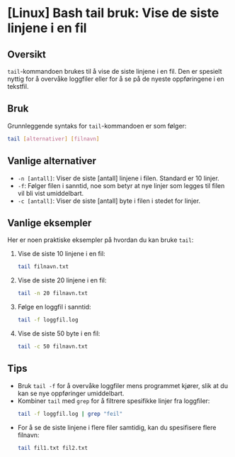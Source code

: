 # [Linux] Bash tail bruk: Vise de siste linjene i en fil

## Oversikt
`tail`-kommandoen brukes til å vise de siste linjene i en fil. Den er spesielt nyttig for å overvåke loggfiler eller for å se på de nyeste oppføringene i en tekstfil.

## Bruk
Grunnleggende syntaks for `tail`-kommandoen er som følger:

```bash
tail [alternativer] [filnavn]
```

## Vanlige alternativer
- `-n [antall]`: Viser de siste [antall] linjene i filen. Standard er 10 linjer.
- `-f`: Følger filen i sanntid, noe som betyr at nye linjer som legges til filen vil bli vist umiddelbart.
- `-c [antall]`: Viser de siste [antall] byte i filen i stedet for linjer.

## Vanlige eksempler
Her er noen praktiske eksempler på hvordan du kan bruke `tail`:

1. Vise de siste 10 linjene i en fil:
   ```bash
   tail filnavn.txt
   ```

2. Vise de siste 20 linjene i en fil:
   ```bash
   tail -n 20 filnavn.txt
   ```

3. Følge en loggfil i sanntid:
   ```bash
   tail -f loggfil.log
   ```

4. Vise de siste 50 byte i en fil:
   ```bash
   tail -c 50 filnavn.txt
   ```

## Tips
- Bruk `tail -f` for å overvåke loggfiler mens programmet kjører, slik at du kan se nye oppføringer umiddelbart.
- Kombiner `tail` med `grep` for å filtrere spesifikke linjer fra loggfiler:
  ```bash
  tail -f loggfil.log | grep "feil"
  ```
- For å se de siste linjene i flere filer samtidig, kan du spesifisere flere filnavn:
  ```bash
  tail fil1.txt fil2.txt
  ```